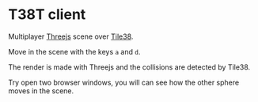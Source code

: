 # T38T client

Multiplayer [Threejs][threejs] scene over [Tile38][tile38].

Move in the scene with the keys `a` and `d`.

The render is made with Threejs and the collisions are detected by Tile38.

Try open two browser windows, you will can see how the other sphere moves in the scene.

[threejs]: http://threejs.org
[tile38]: https://threejs.org/
